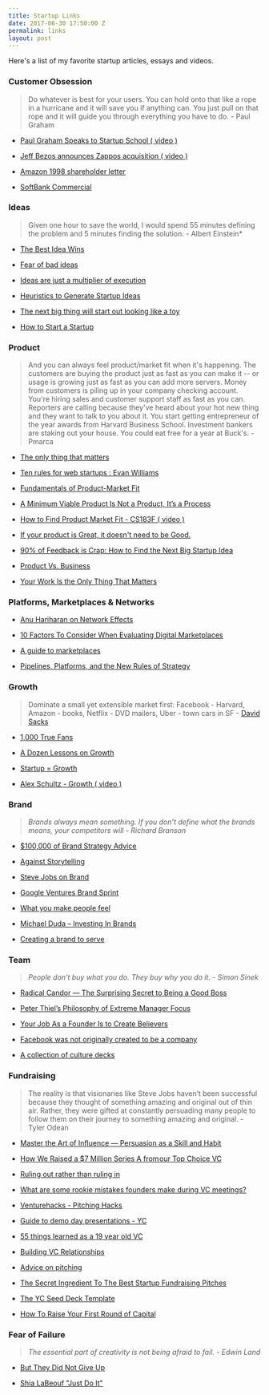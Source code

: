 ```yaml
---
title: Startup Links
date: 2017-06-30 17:50:00 Z
permalink: links
layout: post
---
```


Here's a list of my favorite startup articles, essays and videos.

### Customer Obsession

> Do whatever is best for your users. You can hold onto that like a rope in a hurricane and it will save you if anything can. You just pull on that rope and it will guide you through everything you have to do. - Paul Graham

* [Paul Graham Speaks to Startup School ( video )](https://www.youtube.com/watch?v=q7K0vRUKXKc)

* [Jeff Bezos announces Zappos acquisition ( video )](https://www.youtube.com/watch?v=-hxX_Q5CnaA)

* [Amazon 1998 shareholder letter](https://www.sec.gov/Archives/edgar/data/1018724/000119312516530910/d168744dex991.htm)

* [SoftBank Commercial](https://www.youtube.com/watch?time_continue=2&v=pgKcwEkip9I)

### Ideas

> Given one hour to save the world, I would spend 55 minutes defining the problem and 5 minutes finding the solution. - Albert Einstein\*

* [The Best Idea Wins](http://awealthofcommonsense.com/2017/12/best-idea-wins/)

* [Fear of bad ideas](http://sethgodin.typepad.com/seths_blog/2009/12/fear-of-bad-ideas.html)

* [Ideas are just a multiplier of execution](https://sivers.org/multiply)

* [Heuristics to Generate Startup Ideas](https://avichal.com/2019/02/24/heuristics-to-generate-startup-ideas/)

* [The next big thing will start out looking like a toy](http://cdixon.org/2010/01/03/the-next-big-thing-will-start-out-looking-like-a-toy/)

* [How to Start a Startup](http://paulgraham.com/start.html)

### Product

> And you can always feel product/market fit when it's happening. The customers are buying the product just as fast as you can make it -- or usage is growing just as fast as you can add more servers. Money from customers is piling up in your company checking account. You're hiring sales and customer support staff as fast as you can. Reporters are calling because they've heard about your hot new thing and they want to talk to you about it. You start getting entrepreneur of the year awards from Harvard Business School. Investment bankers are staking out your house. You could eat free for a year at Buck's. - Pmarca

* [The only thing that matters](http://pmarchive.com/guide_to_startups_part4.html)

* [Ten rules for web startups : Evan Williams
  ](https://kevin.lexblog.com/2005/11/29/ten-rules-for-web-startups-evan-williams/)

* [Fundamentals of Product-Market Fit](https://www.holloway.com/s/rvc-fundamentals-of-product-market-fit)

* [A Minimum Viable Product Is Not a Product, It’s a Process](http://blog.ycombinator.com/minimum-viable-product-process/)

* [How to Find Product Market Fit - CS183F ( video )](https://www.youtube.com/watch?v=_6pl5GG8RQ4&feature=youtu.be&t=37m32s)

* [If your product is Great, it doesn't need to be Good.](http://paulbuchheit.blogspot.com/2010/02/if-your-product-is-great-it-doesnt-need.html?m=1)

* [90% of Feedback is Crap: How to Find the Next Big Startup Idea](http://firstround.com/review/90-of-feedback-is-crap-how-to-find-the-next-big-startup-idea/)

* [Product Vs. Business](https://www.youtube.com/watch?v=zfOsP3PmI1U)

* [Your Work Is the Only Thing That Matters](https://humanparts.medium.com/your-work-is-the-only-thing-that-matters-26a47ccf778c)

### Platforms, Marketplaces & Networks

* [Anu Hariharan on Network Effects](https://www.youtube.com/watch?v=vLsnYCPdNtc)

* [10 Factors To Consider When Evaluating Digital Marketplaces](http://abovethecrowd.com/2012/11/13/all-markets-are-not-created-equal-10-factors-to-consider-when-evaluating-digital-marketplaces/)

* [A guide to marketplaces](http://versionone.vc/wp-content/uploads/2015/11/Marketplace-Handbook-11-08-2015.pdf#page=48)

* [Pipelines, Platforms, and the New Rules of Strategy](https://hbr.org/2016/04/pipelines-platforms-and-the-new-rules-of-strategy)

### Growth

> Dominate a small yet extensible market first: Facebook - Harvard, Amazon - books, Netflix - DVD mailers, Uber - town cars in SF - [David Sacks](https://twitter.com/davidsacks/status/689848729839411201)

* [1,000 True Fans](http://kk.org/thetechnium/1000-true-fans/)

* [A Dozen Lessons on Growth](https://25iq.com/2017/02/10/a-dozen-lessons-on-growth/)

* [Startup = Growth](http://www.paulgraham.com/growth.html)

* [Alex Schultz - Growth ( video )](https://www.youtube.com/watch?v=n_yHZ_vKjno)

### Brand

> *Brands always mean something. If you don’t define what the brands means, your competitors will - Richard Branson*

* [$100,000 of Brand Strategy Advice](https://www.youtube.com/watch?v=hvaOu5kCFgU)

* [Against Storytelling](https://trackchanges.postlight.com/against-storytelling-7e53b6d7a0d8)

* [Steve Jobs on Brand](https://youtu.be/TNYbcqyyj68)

* [Google Ventures Brand Sprint](https://library.gv.com/the-three-hour-brand-sprint-3ccabf4b768a)

* [What you make people feel](https://www.slideshare.net/kirkphillips/the-9-crit/10-What_you_make_people_feel)

* [Michael Duda – Investing In Brands](http://investorfieldguide.com/duda/)

* [Creating a brand to serve](https://medium.com/rekkiapp/creating-a-brand-to-serve-1b7fc84c55fa)

### Team

> *People don’t buy what you do. They buy why you do it. - Simon Sinek*

* [Radical Candor — The Surprising Secret to Being a Good Boss](http://firstround.com/review/radical-candor-the-surprising-secret-to-being-a-good-boss/)

* [Peter Thiel’s Philosophy of Extreme Manager Focus](http://blog.idonethis.com/manager-focus-peter-thiel-paypal/)

* [Your Job As a Founder Is to Create Believers](http://josephwalla.com/your-job-as-a-founder-is-to-create-believers)

* [Facebook was not originally created to be a company](https://airows.com/creative/a-look-inside-the-beautiful-handbook-facebook-gives-all-new-employees)

* [A collection of culture decks](http://culturecodes.co/)

### Fundraising

> The reality is that visionaries like Steve Jobs haven’t been successful because they thought of something amazing and original out of thin air. Rather, they were gifted at constantly persuading many people to follow them on their journey to something amazing and original. - Tyler Odean

* [Master the Art of Influence — Persuasion as a Skill and Habit](http://firstround.com/review/master-the-art-of-influence-persuasion-as-a-skill-and-habit/)

* [How We Raised a $7 Million Series A from our Top Choice VC](https://hackernoon.com/how-we-raised-a-7-million-series-a-from-foundry-group-our-top-choice-vc-8b630d2a4cef)

* [Ruling out rather than ruling in](http://reactionwheel.net/2017/10/ruling-out-rather-than-ruling-in.html)

* [What are some rookie mistakes founders make during VC meetings?](https://www.saastr.com/what-are-some-rookie-mistakes-founders-make-during-vc-meetings/)

* [Venturehacks - Pitching Hacks](http://venturehacks.wpengine.com/wp-content/uploads/2009/12/Pitching-Hacks.pdf)

* [Guide to demo day presentations - YC](http://blog.ycombinator.com/guide-to-demo-day-pitches/)

* [55 things learned as a 19 year old VC](https://medium.com/startup-grind/55-things-learned-as-a-19-year-old-vc-6c54af2f0f89#.2w9617owj)

* [Building VC Relationships](http://blog.eladgil.com/2017/02/building-vc-relationships.html)

* [Advice on pitching](http://www.aaronkharris.com/advice-on-pitching)

* [The Secret Ingredient To The Best Startup Fundraising Pitches](http://tomtunguz.com/inevitability/?utm_content=buffer1e3a8&utm_medium=social&utm_source=twitter.com&utm_campaign=buffer)

* [The YC Seed Deck Template](https://blog.ycombinator.com/intro-to-the-yc-seed-deck/)

* [How To Raise Your First Round of Capital](https://seeingbothsides.com/2019/02/04/how-to-raise-your-first-round-of-capital-3/)

### Fear of Failure

> *The essential part of creativity is not being afraid to fail. - Edwin Land*

* [But They Did Not Give Up](http://www.uky.edu/\~eushe2/Pajares/OnFailingG.html)

* [Shia LaBeouf "Just Do It"](https://www.youtube.com/watch?v=ZXsQAXx_ao0)